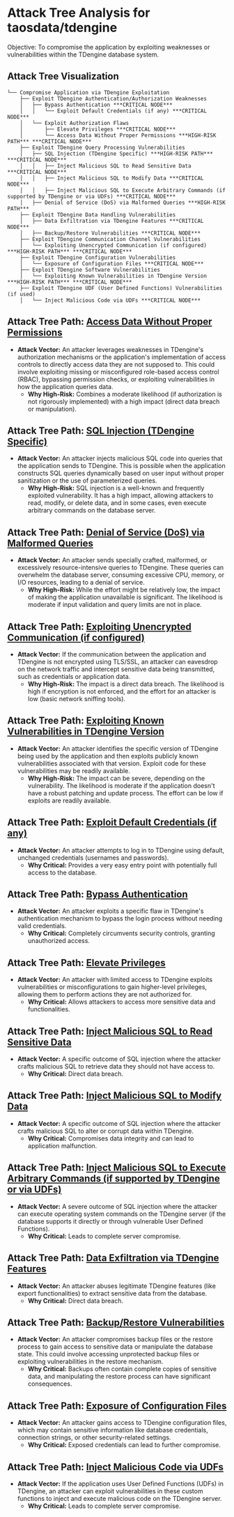 # Attack Tree Analysis for taosdata/tdengine

Objective: To compromise the application by exploiting weaknesses or vulnerabilities within the TDengine database system.

## Attack Tree Visualization

```
└── Compromise Application via TDengine Exploitation
    ├── Exploit TDengine Authentication/Authorization Weaknesses
    │   ├── Bypass Authentication ***CRITICAL NODE***
    │   │   └── Exploit Default Credentials (if any) ***CRITICAL NODE***
    │   └── Exploit Authorization Flaws
    │       ├── Elevate Privileges ***CRITICAL NODE***
    │       └── Access Data Without Proper Permissions ***HIGH-RISK PATH*** ***CRITICAL NODE***
    ├── Exploit TDengine Query Processing Vulnerabilities
    │   ├── SQL Injection (TDengine Specific) ***HIGH-RISK PATH*** ***CRITICAL NODE***
    │   │   ├── Inject Malicious SQL to Read Sensitive Data ***CRITICAL NODE***
    │   │   ├── Inject Malicious SQL to Modify Data ***CRITICAL NODE***
    │   │   ├── Inject Malicious SQL to Execute Arbitrary Commands (if supported by TDengine or via UDFs) ***CRITICAL NODE***
    │   ├── Denial of Service (DoS) via Malformed Queries ***HIGH-RISK PATH***
    ├── Exploit TDengine Data Handling Vulnerabilities
    │   ├── Data Exfiltration via TDengine Features ***CRITICAL NODE***
    │   ├── Backup/Restore Vulnerabilities ***CRITICAL NODE***
    ├── Exploit TDengine Communication Channel Vulnerabilities
    │   └── Exploiting Unencrypted Communication (if configured) ***HIGH-RISK PATH*** ***CRITICAL NODE***
    ├── Exploit TDengine Configuration Vulnerabilities
    │   └── Exposure of Configuration Files ***CRITICAL NODE***
    ├── Exploit TDengine Software Vulnerabilities
    │   └── Exploiting Known Vulnerabilities in TDengine Version ***HIGH-RISK PATH*** ***CRITICAL NODE***
    ├── Exploit TDengine UDF (User Defined Functions) Vulnerabilities (if used)
    │   └── Inject Malicious Code via UDFs ***CRITICAL NODE***
```


## Attack Tree Path: [Access Data Without Proper Permissions](./attack_tree_paths/access_data_without_proper_permissions.md)

*   **Attack Vector:** An attacker leverages weaknesses in TDengine's authorization mechanisms or the application's implementation of access controls to directly access data they are not supposed to. This could involve exploiting missing or misconfigured role-based access control (RBAC), bypassing permission checks, or exploiting vulnerabilities in how the application queries data.
    *   **Why High-Risk:**  Combines a moderate likelihood (if authorization is not rigorously implemented) with a high impact (direct data breach or manipulation).

## Attack Tree Path: [SQL Injection (TDengine Specific)](./attack_tree_paths/sql_injection__tdengine_specific_.md)

*   **Attack Vector:** An attacker injects malicious SQL code into queries that the application sends to TDengine. This is possible when the application constructs SQL queries dynamically based on user input without proper sanitization or the use of parameterized queries.
    *   **Why High-Risk:**  SQL injection is a well-known and frequently exploited vulnerability. It has a high impact, allowing attackers to read, modify, or delete data, and in some cases, even execute arbitrary commands on the database server.

## Attack Tree Path: [Denial of Service (DoS) via Malformed Queries](./attack_tree_paths/denial_of_service__dos__via_malformed_queries.md)

*   **Attack Vector:** An attacker sends specially crafted, malformed, or excessively resource-intensive queries to TDengine. These queries can overwhelm the database server, consuming excessive CPU, memory, or I/O resources, leading to a denial of service.
    *   **Why High-Risk:**  While the effort might be relatively low, the impact of making the application unavailable is significant. The likelihood is moderate if input validation and query limits are not in place.

## Attack Tree Path: [Exploiting Unencrypted Communication (if configured)](./attack_tree_paths/exploiting_unencrypted_communication__if_configured_.md)

*   **Attack Vector:** If the communication between the application and TDengine is not encrypted using TLS/SSL, an attacker can eavesdrop on the network traffic and intercept sensitive data being transmitted, such as credentials or application data.
    *   **Why High-Risk:**  The impact is a direct data breach. The likelihood is high if encryption is not enforced, and the effort for an attacker is low (basic network sniffing tools).

## Attack Tree Path: [Exploiting Known Vulnerabilities in TDengine Version](./attack_tree_paths/exploiting_known_vulnerabilities_in_tdengine_version.md)

*   **Attack Vector:** An attacker identifies the specific version of TDengine being used by the application and then exploits publicly known vulnerabilities associated with that version. Exploit code for these vulnerabilities may be readily available.
    *   **Why High-Risk:**  The impact can be severe, depending on the vulnerability. The likelihood is moderate if the application doesn't have a robust patching and update process. The effort can be low if exploits are readily available.

## Attack Tree Path: [Exploit Default Credentials (if any)](./attack_tree_paths/exploit_default_credentials__if_any_.md)

*   **Attack Vector:**  An attacker attempts to log in to TDengine using default, unchanged credentials (usernames and passwords).
    *   **Why Critical:** Provides a very easy entry point with potentially full access to the database.

## Attack Tree Path: [Bypass Authentication](./attack_tree_paths/bypass_authentication.md)

*   **Attack Vector:** An attacker exploits a specific flaw in TDengine's authentication mechanism to bypass the login process without needing valid credentials.
    *   **Why Critical:**  Completely circumvents security controls, granting unauthorized access.

## Attack Tree Path: [Elevate Privileges](./attack_tree_paths/elevate_privileges.md)

*   **Attack Vector:** An attacker with limited access to TDengine exploits vulnerabilities or misconfigurations to gain higher-level privileges, allowing them to perform actions they are not authorized for.
    *   **Why Critical:**  Allows attackers to access more sensitive data and functionalities.

## Attack Tree Path: [Inject Malicious SQL to Read Sensitive Data](./attack_tree_paths/inject_malicious_sql_to_read_sensitive_data.md)

*   **Attack Vector:**  A specific outcome of SQL injection where the attacker crafts malicious SQL to retrieve data they should not have access to.
    *   **Why Critical:** Direct data breach.

## Attack Tree Path: [Inject Malicious SQL to Modify Data](./attack_tree_paths/inject_malicious_sql_to_modify_data.md)

*   **Attack Vector:** A specific outcome of SQL injection where the attacker crafts malicious SQL to alter or corrupt data within TDengine.
    *   **Why Critical:**  Compromises data integrity and can lead to application malfunction.

## Attack Tree Path: [Inject Malicious SQL to Execute Arbitrary Commands (if supported by TDengine or via UDFs)](./attack_tree_paths/inject_malicious_sql_to_execute_arbitrary_commands__if_supported_by_tdengine_or_via_udfs_.md)

*   **Attack Vector:** A severe outcome of SQL injection where the attacker can execute operating system commands on the TDengine server (if the database supports it directly or through vulnerable User Defined Functions).
    *   **Why Critical:**  Leads to complete server compromise.

## Attack Tree Path: [Data Exfiltration via TDengine Features](./attack_tree_paths/data_exfiltration_via_tdengine_features.md)

*   **Attack Vector:** An attacker abuses legitimate TDengine features (like export functionalities) to extract sensitive data from the database.
    *   **Why Critical:**  Direct data breach.

## Attack Tree Path: [Backup/Restore Vulnerabilities](./attack_tree_paths/backuprestore_vulnerabilities.md)

*   **Attack Vector:** An attacker compromises backup files or the restore process to gain access to sensitive data or manipulate the database state. This could involve accessing unprotected backup files or exploiting vulnerabilities in the restore mechanism.
    *   **Why Critical:** Backups often contain complete copies of sensitive data, and manipulating the restore process can have significant consequences.

## Attack Tree Path: [Exposure of Configuration Files](./attack_tree_paths/exposure_of_configuration_files.md)

*   **Attack Vector:** An attacker gains access to TDengine configuration files, which may contain sensitive information like database credentials, connection strings, or other security-related settings.
    *   **Why Critical:**  Exposed credentials can lead to further compromise.

## Attack Tree Path: [Inject Malicious Code via UDFs](./attack_tree_paths/inject_malicious_code_via_udfs.md)

*   **Attack Vector:** If the application uses User Defined Functions (UDFs) in TDengine, an attacker can exploit vulnerabilities in these custom functions to inject and execute malicious code on the TDengine server.
    *   **Why Critical:**  Leads to complete server compromise.


